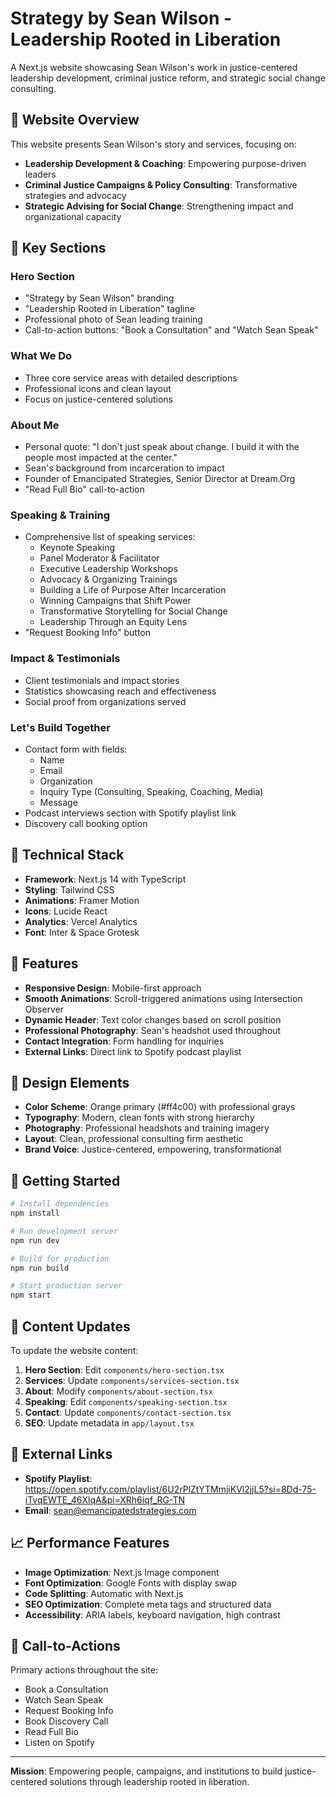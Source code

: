 # Strategy by Sean Wilson - Leadership Rooted in Liberation

A Next.js website showcasing Sean Wilson's work in justice-centered leadership development, criminal justice reform, and strategic social change consulting.

## 🎯 Website Overview

This website presents Sean Wilson's story and services, focusing on:
- **Leadership Development & Coaching**: Empowering purpose-driven leaders
- **Criminal Justice Campaigns & Policy Consulting**: Transformative strategies and advocacy
- **Strategic Advising for Social Change**: Strengthening impact and organizational capacity

## 🚀 Key Sections

### **Hero Section**
- "Strategy by Sean Wilson" branding
- "Leadership Rooted in Liberation" tagline
- Professional photo of Sean leading training
- Call-to-action buttons: "Book a Consultation" and "Watch Sean Speak"

### **What We Do**
- Three core service areas with detailed descriptions
- Professional icons and clean layout
- Focus on justice-centered solutions

### **About Me**
- Personal quote: "I don't just speak about change. I build it with the people most impacted at the center."
- Sean's background from incarceration to impact
- Founder of Emancipated Strategies, Senior Director at Dream.Org
- "Read Full Bio" call-to-action

### **Speaking & Training** 
- Comprehensive list of speaking services:
  - Keynote Speaking
  - Panel Moderator & Facilitator
  - Executive Leadership Workshops
  - Advocacy & Organizing Trainings
  - Building a Life of Purpose After Incarceration
  - Winning Campaigns that Shift Power
  - Transformative Storytelling for Social Change
  - Leadership Through an Equity Lens
- "Request Booking Info" button

### **Impact & Testimonials**
- Client testimonials and impact stories
- Statistics showcasing reach and effectiveness
- Social proof from organizations served

### **Let's Build Together**
- Contact form with fields:
  - Name
  - Email  
  - Organization
  - Inquiry Type (Consulting, Speaking, Coaching, Media)
  - Message
- Podcast interviews section with Spotify playlist link
- Discovery call booking option

## 🔧 Technical Stack

- **Framework**: Next.js 14 with TypeScript
- **Styling**: Tailwind CSS
- **Animations**: Framer Motion
- **Icons**: Lucide React
- **Analytics**: Vercel Analytics
- **Font**: Inter & Space Grotesk

## 📱 Features

- **Responsive Design**: Mobile-first approach
- **Smooth Animations**: Scroll-triggered animations using Intersection Observer
- **Dynamic Header**: Text color changes based on scroll position
- **Professional Photography**: Sean's headshot used throughout
- **Contact Integration**: Form handling for inquiries
- **External Links**: Direct link to Spotify podcast playlist

## 🎨 Design Elements

- **Color Scheme**: Orange primary (#ff4c00) with professional grays
- **Typography**: Modern, clean fonts with strong hierarchy
- **Photography**: Professional headshots and training imagery
- **Layout**: Clean, professional consulting firm aesthetic
- **Brand Voice**: Justice-centered, empowering, transformational

## 🚀 Getting Started

```bash
# Install dependencies
npm install

# Run development server
npm run dev

# Build for production
npm run build

# Start production server
npm start
```

## 📝 Content Updates

To update the website content:

1. **Hero Section**: Edit `components/hero-section.tsx`
2. **Services**: Update `components/services-section.tsx`
3. **About**: Modify `components/about-section.tsx`
4. **Speaking**: Edit `components/speaking-section.tsx`
5. **Contact**: Update `components/contact-section.tsx`
6. **SEO**: Update metadata in `app/layout.tsx`

## 🔗 External Links

- **Spotify Playlist**: https://open.spotify.com/playlist/6U2rPlZtYTMmjiKVl2jjL5?si=8Dd-75-iTvqEWTE_46XlqA&pi=XRh6iqf_RG-TN
- **Email**: sean@emancipatedstrategies.com

## 📈 Performance Features

- **Image Optimization**: Next.js Image component
- **Font Optimization**: Google Fonts with display swap
- **Code Splitting**: Automatic with Next.js
- **SEO Optimization**: Complete meta tags and structured data
- **Accessibility**: ARIA labels, keyboard navigation, high contrast

## 🎯 Call-to-Actions

Primary actions throughout the site:
- Book a Consultation
- Watch Sean Speak
- Request Booking Info
- Book Discovery Call
- Read Full Bio
- Listen on Spotify

---

**Mission**: Empowering people, campaigns, and institutions to build justice-centered solutions through leadership rooted in liberation.
